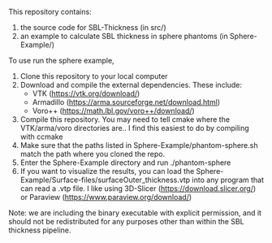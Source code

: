This repository contains:
1) the source code for SBL-Thickness (in src/)
2) an example to calculate SBL thickness in sphere phantoms (in Sphere-Example/)

To use run the sphere example,
1) Clone this repository to your local computer
2) Download and compile the external dependencies. These include:
   - VTK (https://vtk.org/download/)
   - Armadillo (https://arma.sourceforge.net/download.html)
   - Voro++ (https://math.lbl.gov/voro++/download/)
3) Compile this repository. You may need to tell cmake where the VTK/arma/voro directories are.. I find this easiest to do by compiling with ccmake
4) Make sure that the paths listed in Sphere-Example/phantom-sphere.sh match the path where you cloned the repo.
5) Enter the Sphere-Example directory and run ./phantom-sphere
6) If you want to visualize the results, you can load the Sphere-Example/Surface-files/surfaceOuter_thickness.vtp into any program that can read a .vtp file. I like using 3D-Slicer (https://download.slicer.org/) or Paraview (https://www.paraview.org/download/)

Note:  we are including the binary executable with explicit permission, and it should not be redistributed for any purposes other than within the SBL thickness pipeline.

